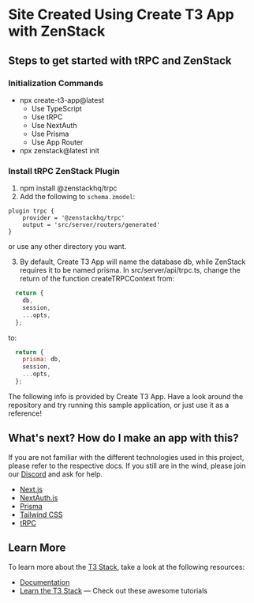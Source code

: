 # Site Created Using Create T3 App with ZenStack

## Steps to get started with tRPC and ZenStack

### Initialization Commands

- npx create-t3-app@latest
    - Use TypeScript
    - Use tRPC
    - Use NextAuth
    - Use Prisma
    - Use App Router
- npx zenstack@latest init

### Install tRPC ZenStack Plugin
1. npm install @zenstackhq/trpc
2. Add the following to `schema.zmodel`:
```
plugin trpc {
    provider = '@zenstackhq/trpc'
    output = 'src/server/routers/generated'
}
```

or use any other directory you want.

3. By default, Create T3 App will name the database db, while ZenStack requires it to be named prisma. In src/server/api/trpc.ts, change the return of the function createTRPCContext from:

```javascript
  return {
    db,
    session,
    ...opts,
  };
```
to:
```javascript
  return {
    prisma: db,
    session,
    ...opts,
  };
```
The following info is provided by Create T3 App. Have a look around the repository and try running this sample application, or just use it as a reference!

## What's next? How do I make an app with this?

If you are not familiar with the different technologies used in this project, please refer to the respective docs. If you still are in the wind, please join our [Discord](https://t3.gg/discord) and ask for help.

- [Next.js](https://nextjs.org)
- [NextAuth.js](https://next-auth.js.org)
- [Prisma](https://prisma.io)
- [Tailwind CSS](https://tailwindcss.com)
- [tRPC](https://trpc.io)

## Learn More

To learn more about the [T3 Stack](https://create.t3.gg/), take a look at the following resources:

- [Documentation](https://create.t3.gg/)
- [Learn the T3 Stack](https://create.t3.gg/en/faq#what-learning-resources-are-currently-available) — Check out these awesome tutorials
